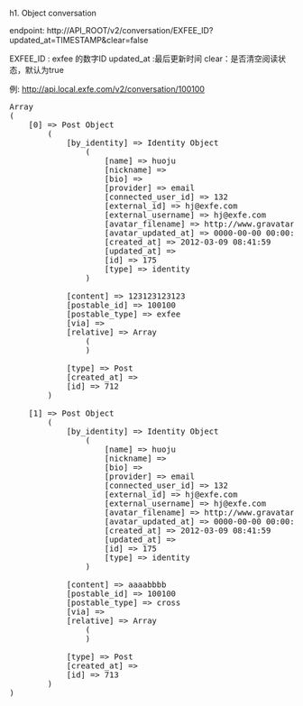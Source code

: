 h1. Object conversation


endpoint: http://API_ROOT/v2/conversation/EXFEE_ID?updated_at=TIMESTAMP&clear=false

EXFEE_ID : exfee 的数字ID
updated_at :最后更新时间
clear：是否清空阅读状态，默认为true




例: http://api.local.exfe.com/v2/conversation/100100

<pre>
Array
(
    [0] => Post Object
        (
            [by_identity] => Identity Object
                (
                    [name] => huoju
                    [nickname] =>
                    [bio] =>
                    [provider] => email
                    [connected_user_id] => 132
                    [external_id] => hj@exfe.com
                    [external_username] => hj@exfe.com
                    [avatar_filename] => http://www.gravatar.com/avatar/e461fe2d48746288ffef676def2f6e82?d=DEFAULT_AVATAR_URL
                    [avatar_updated_at] => 0000-00-00 00:00:00
                    [created_at] => 2012-03-09 08:41:59
                    [updated_at] =>
                    [id] => 175
                    [type] => identity
                )

            [content] => 123123123123
            [postable_id] => 100100
            [postable_type] => exfee
            [via] =>
            [relative] => Array
                (
                )

            [type] => Post
            [created_at] =>
            [id] => 712
        )

    [1] => Post Object
        (
            [by_identity] => Identity Object
                (
                    [name] => huoju
                    [nickname] =>
                    [bio] =>
                    [provider] => email
                    [connected_user_id] => 132
                    [external_id] => hj@exfe.com
                    [external_username] => hj@exfe.com
                    [avatar_filename] => http://www.gravatar.com/avatar/e461fe2d48746288ffef676def2f6e82?d=DEFAULT_AVATAR_URL
                    [avatar_updated_at] => 0000-00-00 00:00:00
                    [created_at] => 2012-03-09 08:41:59
                    [updated_at] =>
                    [id] => 175
                    [type] => identity
                )

            [content] => aaaabbbb
            [postable_id] => 100100
            [postable_type] => cross
            [via] =>
            [relative] => Array
                (
                )

            [type] => Post
            [created_at] =>
            [id] => 713
        )
)
</pre>
